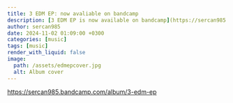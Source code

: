 ```yaml
---
title: 3 EDM EP: now avaliable on bandcamp
description: [3 EDM EP is now available on bandcamp](https://sercan985.bandcamp.com/album/3-edm-ep). 
author: sercan985
date: 2024-11-02 01:09:00 +0300
categories: [music]
tags: [music]
render_with_liquid: false
image:
  path: /assets/edmepcover.jpg
  alt: Album cover
---
```


<https://sercan985.bandcamp.com/album/3-edm-ep>
